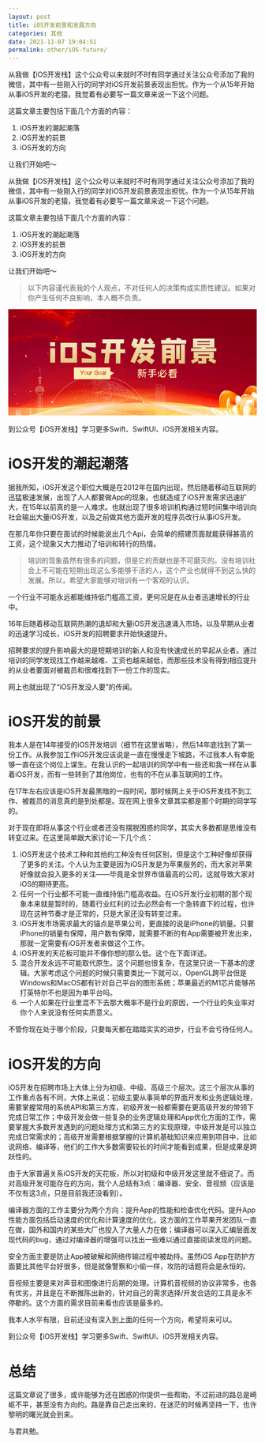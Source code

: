 ```yaml
---
layout: post
title: iOS开发前景和发展方向
categories: 其他
date: 2021-11-07 19:04:51
permalink: other/iOS-future/
---
```


从我做【iOS开发栈】这个公众号以来就时不时有同学通过关注公众号添加了我的微信，其中有一些刚入行的同学对iOS开发前景表现出担忧。作为一个从15年开始从事iOS开发的老猿，我觉着有必要写一篇文章来说一下这个问题。

这篇文章主要包括下面几个方面的内容：

1.  iOS开发的潮起潮落
2.  iOS开发的前景
3.  iOS开发的方向

让我们开始吧～
<!-- more -->
从我做【iOS开发栈】这个公众号以来就时不时有同学通过关注公众号添加了我的微信，其中有一些刚入行的同学对iOS开发前景表现出担忧。作为一个从15年开始从事iOS开发的老猿，我觉着有必要写一篇文章来说一下这个问题。

这篇文章主要包括下面几个方面的内容：

1.  iOS开发的潮起潮落
2.  iOS开发的前景
3.  iOS开发的方向

让我们开始吧～

> 以下内容谨代表我的个人观点，不对任何人的决策构成实质性建议。如果对你产生任何不良影响，本人概不负责。

![](../images/first/ios-future.png)

到公众号【iOS开发栈】学习更多Swift、SwiftUI、iOS开发相关内容。

# [](#iOS开发的潮起潮落 "iOS开发的潮起潮落")iOS开发的潮起潮落

据我所知，iOS开发这个职位大概是在2012年在国内出现，然后随着移动互联网的迅猛极速发展，出现了人人都要做App的现象。也就造成了iOS开发需求迅速扩大，在15年以前真的是一人难求。也就出现了很多培训机构通过短时间集中培训向社会输出大量iOS开发，以及之前做其他方面开发的程序员改行从事iOS开发。

在那几年你只要在面试的时候能说出几个Api，会简单的搭建页面就能获得甚高的工资，这个现象又大力推动了培训和转行的热情。

> 培训的现象虽然有很多的问题，但是它的贡献也是不可磨灭的。没有培训社会上不可能在短期出现这么多能够干活的人，这个产业也就得不到这么快的发展。所以，希望大家能够对培训有一个客观的认识。

一个行业不可能永远都能维持低门槛高工资，更何况是在从业者迅速增长的行业中。

16年后随着移动互联网热潮的退却和大量iOS开发迅速涌入市场，以及早期从业者的迅速学习成长，iOS开发的招聘要求开始快速提升。

招聘要求的提升影响最大的是短期培训的新人和没有快速成长的早起从业者。通过培训的同学发现找工作越来越难、工资也越来越低，而那些技术没有得到相应提升的从业者要面对被裁员和很难找到下一份工作的现实。

网上也就出现了“iOS开发没人要”的传闻。

# [](#iOS开发的前景 "iOS开发的前景")iOS开发的前景

我本人是在14年接受的iOS开发培训（细节在这里省略），然后14年底找到了第一份工作。从我参加工作iOS开发应该说是一直在慢慢走下坡路，不过我本人有幸能够一直在这个岗位上谋生。在我认识的一起培训的同学中有一些还和我一样在从事着iOS开发，而有一些转到了其他岗位，也有的不在从事互联网的工作。

在17年左右应该是iOS开发最黑暗的一段时间，那时候网上关于iOS开发找不到工作、被裁员的消息真的是到处都是。现在网上很多文章其实都是那个时期的同学写的。

对于现在即将从事这个行业或者还没有摆脱困惑的同学，其实大多数都是思维没有转变过来。在这里简单跟大家讨论一下几个点：

1.  iOS开发这个技术工种和其他的工种没有任何区别，但是这个工种好像却获得了更多的关注。个人认为主要是因为iOS开发是为苹果服务的，而大家对苹果好像就会投入更多的关注——毕竟是全世界市值最高的公司，这就导致大家对iOS的期待更高。
2.  任何一个行业都不可能一直维持低门槛高收益。在iOS开发行业初期的那个现象本来就是暂时的，随着行业红利的过去必然会有一个急转直下的过程，也许现在这种节奏才是正常的，只是大家还没有转变过来。
3.  iOS开发市场需求最大的锚点是苹果公司，更直接的说是iPhone的销量。只要iPhone的销量有保障，用户数有保障，就需要不断的有App需要被开发出来，那就一定需要有iOS开发者来做这个工作。
4.  iOS开发的天花板可能并不像你想的那么低。这个在下面详述。
5.  混合开发永远不可能取代原生。这个问题也很复杂，在这里只说一下基本的逻辑。大家考虑这个问题的时候只需要类比一下就可以，OpenGL跨平台但是Windows和MacOS都有针对自己平台的图形系统；苹果最近的M1芯片能够吊打英特尔不也是因为单平台吗。
6.  一个人如果在行业里混不下去那大概率不是行业的原因，一个行业的失业率对你个人来说没有任何实质意义。

不管你现在处于哪个阶段，只要每天都在踏踏实实的进步，行业不会亏待任何人。

# [](#iOS开发的方向 "iOS开发的方向")iOS开发的方向

iOS开发在招聘市场上大体上分为初级、中级、高级三个层次。这三个层次从事的工作重点各有不同，大体上来说：初级主要从事简单的界面开发和业务逻辑处理，需要掌握常用的系统API和第三方库，初级开发一般都需要在更高级开发的带领下完成日常工作；中级开发会做一些复杂的业务逻辑处理和App优化方面的工作，需要掌握大多数开发遇到的问题处理方式和第三方的实现原理，中级开发是可以独立完成日常需求的；高级开发需要根据掌握的计算机基础知识来应用到项目中，比如说网络、编译等，他们的工作大多数需要较长的时间才能看到成果，但是成果是跨跃性的。

由于大家普遍关系iOS开发的天花板，所以对初级和中级开发这里就不细说了。而对高级开发可能存在的方向，我个人总结有3点：编译器、安全、音视频（应该是不仅有这3点，只是目前我还没看到）。

编译器方面的工作主要分为两个方向：提升App的性能和检查优化代码。提升App性能方面包括启动速度的优化和计算速度的优化，这方面的工作苹果开发团队一直在做，国外和国内的某些大厂也投入了大量人力在做；编译器可以深入汇编层面发现代码的bug，通过对编译器的增强可以找出一些难以通过直接阅读发现的问题。

安全方面主要是防止App被破解和网络传输过程中被劫持。虽然iOS App在防护方面要比其他平台好很多，但是就像警察和小偷一样，攻防的话题将会是永恒的。

音视频主要是来对声音和图像进行后期的处理。计算机音视频的协议非常多，也各有优劣，并且是在不断推陈出新的，针对自己的需求选择/开发合适的工具是永不停歇的。这个方面的需求目前来看也应该是最多的。

我本人水平有限，目前还没有深入到上面的任何一个方向，希望将来可以。

到公众号【iOS开发栈】学习更多Swift、SwiftUI、iOS开发相关内容。

# [](#总结 "总结")总结

这篇文章说了很多，或许能够为还在困惑的你提供一些帮助，不过前进的路总是崎岖不平，甚至没有方向的。路是靠自己走出来的，在迷茫的时候再坚持一下，也许黎明的曙光就会到来。

与君共勉。